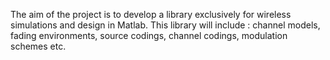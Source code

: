 The aim of the project is to develop a library exclusively for  wireless simulations and design in Matlab. This library will include : channel models, fading environments, source codings, channel codings, modulation schemes etc.